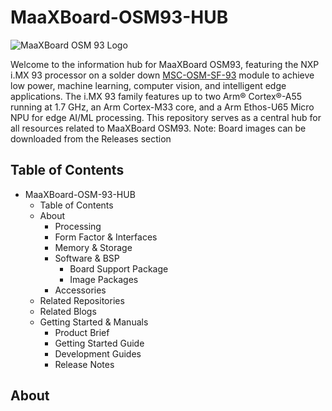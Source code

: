 # MaaXBoard-OSM93-HUB

![MaaXBoard OSM 93 Logo](https://brand.avnet.com/ImageDisplay.cfm?ImageDispPath=44_Avnet%20Brand%20Assets/2334_CMYK/90951%5F5%5FFY24%5F1345%5FMaxxBoard%5FOSM93%5FWordmark%5FCMYK%2Epng)

Welcome to the information hub for MaaXBoard OSM93, featuring the NXP i.MX 93 processor on a solder down [MSC-OSM-SF-93](https://embedded.avnet.com/product/msc-osm-sf-imx93/) module to achieve low power, machine learning, computer vision, and intelligent edge applications. The i.MX 93 family features up to two Arm® Cortex®-A55 running at 1.7 GHz, an Arm Cortex-M33 core, and a Arm Ethos-U65 Micro NPU for edge AI/ML processing. This repository serves as a central hub for all resources related to MaaXBoard OSM93.
Note: Board images can be downloaded from the Releases section

## Table of Contents 
- MaaXBoard-OSM-93-HUB
  - Table of Contents
  - About
    - Processing
    - Form Factor & Interfaces
    - Memory & Storage
    - Software & BSP
      - Board Support Package
      - Image Packages
    - Accessories
  - Related Repositories
  - Related Blogs
  - Getting Started & Manuals
      - Product Brief
      - Getting Started Guide
      - Development Guides
      - Release Notes
   
## About

